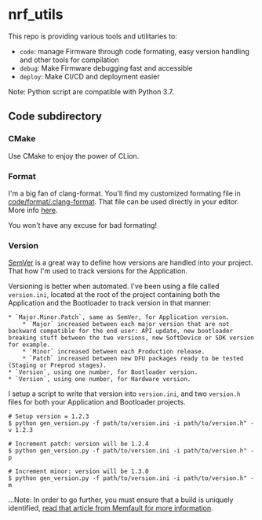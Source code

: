 # nrf_utils

This repo is providing various tools and utilitaries to: 
* `code`: manage Firmware through code formating, easy version handling and other tools for compilation
* `debug`: Make Firmware debugging fast and accessible 
* `deploy`: Make CI/CD and deployment easier

Note: Python script are compatible with Python 3.7.

## Code subdirectory

### CMake

Use CMake to enjoy the power of CLion.

### Format

I'm a big fan of clang-format. You'll find my customized formating file in [code/format/.clang-format](code/format/.clang-format). That file can be used directly in your editor. More info [here](https://clang.llvm.org/docs/ClangFormat.html).

You won't have any excuse for bad formating!

### Version

[SemVer](https://semver.org/) is a great way to define how versions are handled into your project. That how I'm used to track versions for the Application.

Versioning is better when automated. I've been using a file called `version.ini`, located at the root of the project containing both the Application and the Bootloader to track version in that manner: 

	* `Major.Minor.Patch`, same as SemVer, for Application version.
		* `Major` increased between each major version that are not backward compatible for the end user: API update, new bootloader breaking stuff between the two versions, new SoftDevice or SDK version for example.
		* `Minor` increased between each Production release.
		* `Patch` increased between new DFU packages ready to be tested (Staging or Preprod stages).
	* `Version`, using one number, for Bootloader version.
	* `Version`, using one number, for Hardware version.

I setup a script to write that version into `version.ini`, and two `version.h` files for both your Application and Bootloader projects.

```
# Setup version = 1.2.3
$ python gen_version.py -f path/to/version.ini -i path/to/version.h" -v 1.2.3

# Increment patch: version will be 1.2.4
$ python gen_version.py -f path/to/version.ini -i path/to/version.h" -p

# Increment minor: version will be 1.3.0
$ python gen_version.py -f path/to/version.ini -i path/to/version.h" -m
```

...Note: In order to go further, you must ensure that a build is uniquely identified, [read that article from Memfault for more information](https://interrupt.memfault.com/blog/gnu-build-id-for-firmware).
